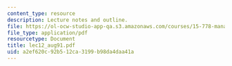 ```yaml
---
content_type: resource
description: Lecture notes and outline.
file: https://ol-ocw-studio-app-qa.s3.amazonaws.com/courses/15-778-management-of-supply-networks-for-products-and-services-summer-2004/a2ef620c92b512ca3199b98da4daa41a_lec12_aug91.pdf
file_type: application/pdf
resourcetype: Document
title: lec12_aug91.pdf
uid: a2ef620c-92b5-12ca-3199-b98da4daa41a
---
```

